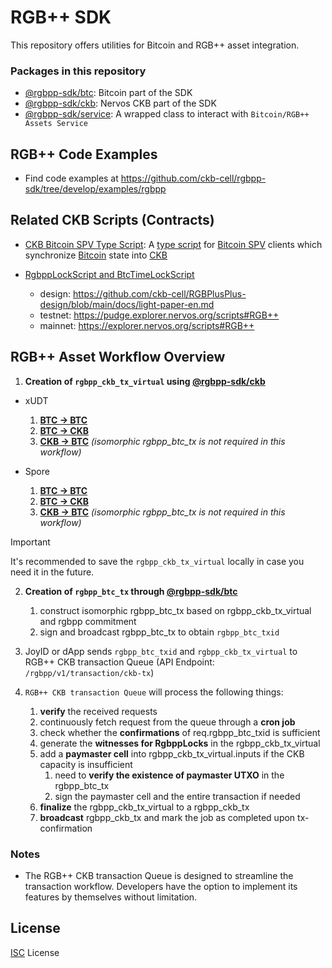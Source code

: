 # RGB++ SDK

This repository offers utilities for Bitcoin and RGB++ asset integration.

### Packages in this repository

- [@rgbpp-sdk/btc](./packages/btc): Bitcoin part of the SDK
- [@rgbpp-sdk/ckb](./packages/ckb): Nervos CKB part of the SDK
- [@rgbpp-sdk/service](./packages/service): A wrapped class to interact with `Bitcoin/RGB++ Assets Service`

## RGB++ Code Examples

- Find code examples at https://github.com/ckb-cell/rgbpp-sdk/tree/develop/examples/rgbpp

## Related CKB Scripts (Contracts)
- [CKB Bitcoin SPV Type Script](https://github.com/ckb-cell/ckb-bitcoin-spv-contracts/tree/master/contracts/ckb-bitcoin-spv-type-lock): A [type script](https://docs.nervos.org/docs/basics/glossary#type-script) for [Bitcoin SPV](https://bitcoinwiki.org/wiki/simplified-payment-verification) clients which synchronize [Bitcoin](https://bitcoin.org) state into [CKB](https://github.com/nervosnetwork/ckb)

- [RgbppLockScript and BtcTimeLockScript](https://github.com/ckb-cell/rgbpp-sdk/blob/cf25ea014d4e0fc24723df8eea8bd61f59e1060a/packages/ckb/src/constants/index.ts#L11-L121)
  * design: https://github.com/ckb-cell/RGBPlusPlus-design/blob/main/docs/light-paper-en.md
  * testnet: https://pudge.explorer.nervos.org/scripts#RGB++
  * mainnet: https://explorer.nervos.org/scripts#RGB++

## RGB++ Asset Workflow Overview

1. **Creation of `rgbpp_ckb_tx_virtual` using [@rgbpp-sdk/ckb](https://github.com/ckb-cell/rgbpp-sdk/tree/develop/packages/ckb)**

  - xUDT

    1. **[BTC → BTC](https://github.com/ckb-cell/rgbpp-sdk/tree/develop/packages/ckb#rgb-xudt-transfer-on-btc)**
    2. **[BTC → CKB](https://github.com/ckb-cell/rgbpp-sdk/tree/develop/packages/ckb#rgb-xudt-leap-from-btc-to-ckb)**
    3. **[CKB → BTC](https://github.com/ckb-cell/rgbpp-sdk/tree/develop/packages/ckb#rgb-xudt-leap-from-ckb-to-btc)** *(isomorphic rgbpp_btc_tx is not required in this workflow)*

  - Spore
  
    1. **[BTC → BTC](https://github.com/ckb-cell/rgbpp-sdk/blob/develop/packages/ckb/README.md#rgb-spore-transfer-on-btc)**
    2. **[BTC → CKB](https://github.com/ckb-cell/rgbpp-sdk/blob/develop/packages/ckb/README.md#rgb-spore-leap-from-btc-to-ckb)**
    3. **[CKB → BTC](https://github.com/ckb-cell/rgbpp-sdk/blob/develop/packages/ckb/README.md#rgb-spore-leap-from-ckb-to-btc)** *(isomorphic rgbpp_btc_tx is not required in this workflow)*

  > [!IMPORTANT]  
  > It's recommended to save the `rgbpp_ckb_tx_virtual` locally in case you need it in the future.

2. **Creation of `rgbpp_btc_tx` through [@rgbpp-sdk/btc](https://github.com/ckb-cell/rgbpp-sdk/tree/develop/packages/btc)**
    1. construct isomorphic rgbpp_btc_tx based on rgbpp_ckb_tx_virtual and rgbpp commitment
    2. sign and broadcast rgbpp_btc_tx to obtain `rgbpp_btc_txid`

3. JoyID or dApp sends `rgbpp_btc_txid` and `rgbpp_ckb_tx_virtual` to RGB++ CKB transaction Queue (API Endpoint: `/rgbpp/v1/transaction/ckb-tx`)

4. `RGB++ CKB transaction Queue` will process the following things:
    1. **verify** the received requests
    2. continuously fetch request from the queue through a **cron job**
    3. check whether the **confirmations** of req.rgbpp_btc_txid is sufficient
    4. generate the **witnesses for RgbppLocks** in the rgbpp_ckb_tx_virtual
    5. add a **paymaster cell** into rgbpp_ckb_tx_virtual.inputs if the CKB capacity is insufficient
        1. need to **verify the existence of paymaster UTXO** in the rgbpp_btc_tx
        2. sign the paymaster cell and the entire transaction if needed
    6. **finalize** the rgbpp_ckb_tx_virtual to a rgbpp_ckb_tx
    7. **broadcast** rgbpp_ckb_tx and mark the job as completed upon tx-confirmation

### Notes

- The RGB++ CKB transaction Queue is designed to streamline the transaction workflow. Developers have the option to implement its features by themselves without limitation.


## License

[ISC](./LICENSE) License
